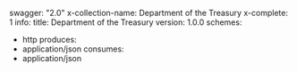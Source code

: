 swagger: "2.0"
x-collection-name: Department of the Treasury
x-complete: 1
info:
  title: Department of the Treasury
  version: 1.0.0
schemes:
- http
produces:
- application/json
consumes:
- application/json
